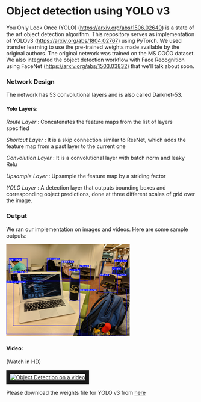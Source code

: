# Object detection using YOLO v3 
You Only Look Once (YOLO) (https://arxiv.org/abs/1506.02640) is a state of the art object detection algorithm. This repository serves as implementation of YOLOv3 (https://arxiv.org/abs/1804.02767) using PyTorch. We used transfer learning to use the pre-trained weights made available by the original authors. The original network was trained on the MS COCO dataset. We also integrated the object detection workflow with Face Recognition using FaceNet (https://arxiv.org/abs/1503.03832) that we'll talk about soon. 

### Network Design
The network has 53 convolutional layers and is also called Darknet-53.
#### Yolo Layers:
*Route Layer* : Concatenates the feature maps from the list of layers specified

*Shortcut Layer* : It is a skip connection similar to ResNet, which adds the feature map from a past layer to the current one

*Convolution Layer* : It is a convolutional layer with batch norm and leaky Relu

*Upsample Layer* : Upsample the feature map by a striding factor

*YOLO Layer* : A detection layer that outputs bounding boxes and corresponding object predictions, done at three different scales of grid over the image.


### Output
We ran our implementation on images and videos. Here are some sample outputs:

<img src="/output/det_hicks.jpg" width="65%" />

#### Video:
(Watch in HD)

<a href="http://www.youtube.com/watch?v=WlvFTBsUcKk
" target="_blank"><img src="http://img.youtube.com/vi/WlvFTBsUcKk/0.jpg" 
alt="Object Detection on a video" width="440" height="340" border="10" /></a>


Please download the weights file for YOLO v3 from [here](https://pjreddie.com/media/files/yolov3.weights)
